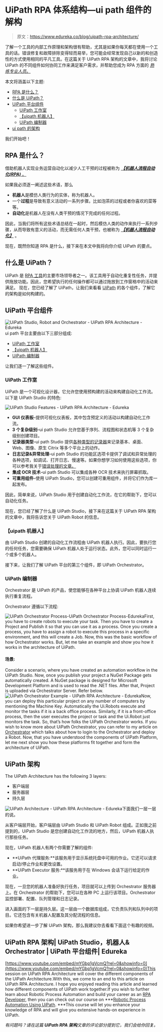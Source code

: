 # UiPath RPA 体系结构—ui path 组件的解构

> 原文：<https://www.edureka.co/blog/uipath-rpa-architecture/>

了解一个工具的内部工作原理和架构很有帮助，尤其是如果你每天都在使用一个工具的话。错误修复和故障排除变得轻而易举，您可能会经常发现自己以新的和创造性的方式使用相同的平凡工具。在这篇关于 UiPath RPA 架构的文章中，我将讨论 UiPath 的不同组件如何协同工作来满足客户需求，并帮助您成为 RPA 方面的 [*熟练专业人员。*](https://www.edureka.co/robotic-process-automation-training)

本文将涵盖以下主题:

*   [RPA 是什么？](#What%20is%20RPA?)
*   [什么是 UiPath？](#What%20is%20UiPath?)
*   [UiPath 平台组件](#UiPath%20Platform%20Components)
    *   [UiPath 工作室](#UiPath%20Studio)
    *   [【uipath 机器人】](#UiPath%20Robot)
    *   [UiPath 编制器](#UiPath%20Orchestrator)
*   [ui path 的架构](#Architecture%20of%20UiPath)

我们开始吧！

## **RPA 是什么？**

借助机器人实现业务运营自动化以减少人工干预的过程被称为 [***【机器人流程自动化(RPA)*** 。](https://www.edureka.co/blog/what-is-robotic-process-automation/)

如果我必须逐一阐述这些术语，那么

*   **机器人**是模仿人类行为的实体，称为机器人。
*   一个**过程**是导致有意义活动的一系列步骤。比如泡茶的过程或者你喜欢的菜等等。
*   **自动化**是机器人在没有人类干预的情况下完成的任何过程。

因此，当我们将所有这些术语总结在一起时，然后模仿人类的动作来执行一系列步骤，从而导致有意义的活动，而无需任何人类干预，也被称为 [***【机器人流程自动化】***](https://www.edureka.co/blog/robotic-process-automation) 。

现在，既然你知道 RPA 是什么，接下来在本文中我将向你介绍 UiPath 的要点。

## **什么是 UiPath？**

UiPath 是 [RPA 工具](https://www.edureka.co/blog/rpa-tools-list-and-comparison/)的主要市场领导者之一。该工具用于自动化重复性任务，并提供拖放功能。因此，您希望执行的任何操作都可以通过拖放到工作窗格中的活动来满足。 现在，您已经了解了 UiPath，让我们来看看 [UiPath](https://www.edureka.co/blog/uipath-tutorial/) 的各个组件，了解它的架构是如何构建的。

## **UiPath 平台组件**

![UiPath Studio, Robot and Orchestrator - UiPath RPA Architecture - Edureka](img/76f5fb65472f24cb9621a87f6119cc44.png)ui path 平台主要由以下三部分组成:

*   [UiPath 工作室](#UiPath%20Studio)
*   [【uipath 机器人】](#UiPath%20Robot)
*   [UiPath 编制器](#UiPath%20Orchestrator)

让我们逐一了解这些组件。

### **UiPath 工作室**

UiPath 是一个可视化设计器，它允许您使用预构建的活动来构建自动化工作流。以下是 UiPath Studio 的特色:

![UiPath Studio Features - UiPath RPA Architecture - Edureka](img/2b5757a7f9596197276ee93abf92613c.png)

*   **GUI 仪表板**–提供可视化仪表板，其中包含预定义的活动以构建自动化工作流。
*   **3 个复杂级别**–ui path Studio 允许您基于序列、流程图和状态机等 3 个复杂级别创建项目。
*   **记录器类型**–ui path Studio 提供[各种类型的记录器](https://www.edureka.co/blog/uipath-recording/)来记录基本、桌面、Web、图像、原生 Citrix 等多个平台上的动作。
*   **日志记录&异常处理**–ui path Studio 的功能区选项卡提供了调试和异常处理的各种选项，如调试、打开日志、慢速等。如果你想学习如何使用这些选项，你可以参考我关于[错误处理的文章。](https://www.edureka.co/blog/error-handling-in-uipath/)
*   **集成 OCR 技术**–ui path Studio 可以集成各种 OCR 技术来执行屏幕抓取。
*   **可重用组件**–使用 UiPath Studio，您可以创建可重用组件，并将它们作为库一起发布。

因此，简单来说，UiPath Studio 用于创建自动化工作流，在它的帮助下，您可以自动化任务。

现在，您已经了解了什么是 UiPath Studio，接下来在这篇关于 UiPath RPA 架构的文章中，我将告诉您关于 UiPath Robot 的信息。

### **【uipath 机器人】**

由 UiPath Studio 创建的自动化工作流程由 UiPath 机器人执行。因此，要执行您的任何任务，您需要确保 UiPath 机器人处于运行状态。此外，您可以同时运行一个或多个机器人。

接下来，让我们了解 UiPath 平台的第三个组件，即 UiPath Orchestrator。

### **UiPath 编制器**

Orchestrator 是 UiPath 的产品，使您能够在各种平台上协调 UiPath 机器人连续执行重复流程。

Orchestrator 遵循以下流程:

![UiPath Orchestrator Process-UiPath Orchestrator Process-Edureka](img/14f53bf34e0a5b23028a3df09dd67911.png)First, you have to create robots to execute your task. Then you have to create a Project and Publish it so that you can use it as a process. Once you create a process, you have to assign a robot to execute this process in a specific environment, and this will create a Job.
Now, this was the basic workflow of how Orchestrator works. But, let me take an example and show you how it works in the architecture of UiPath.

#### **场景:**

Consider a scenario, where you have created an automation workflow in the UiPath Studio. Now, once you publish your project a NuGet Package gets automatically created. A NuGet package is designed for Microsoft Development Platform and is used to read the .NET files. After that, Project is uploaded via Orchestrator Server. Refer below.
![UiPath Orchestrator Example - UiPath RPA Architecture - Edureka](img/2080ab5a79de090091b4ab4ef5e1ad6e.png)Now, you can deploy this particular project on any number of computers by mentioning the Machine Key. Automatically the Ui.Robots execute and monitor the tasks if it is a back office process. Similarly, if it is a front-office process, then the user executes the project or task and the Ui.Robot just monitors the task.
So, that’s how folks the UiPath Orchestrator works. If you wish to know more about UiPath Orchestrator, you can refer to my article on [Orchestrator](https://www.edureka.co/blog/uipath-orchestrator/) which talks about how to login to the Orchestrator and deploy a Robot.
Now, that you have understood the components of UiPath Platform, let me next show you how these platforms fit together and form the architecture of UiPath.

## **UiPath 架构**

The UiPath Architecture has the following 3 layers:

*   客户端层
*   服务器层
*   持久层

![UiPath Architecture - UiPath RPA Architecture - Edureka](img/c825cfc1223c9f8b212c9c8dbdfb1304.png)下面我们一层一层的说。

从客户端层开始，客户端层由 UiPath Studio 和 UiPath Robot 组成。正如我之前提到的，UiPath Studio 是您创建自动化工作流的地方，然后，UiPath 机器人执行那些任务。

现在，UiPath 机器人有两个你需要了解的组件:

*   **UiPath 代理服务:**该服务用于显示系统托盘中可用的作业。它还可以请求启动/停止作业和更改设置。
*   **UiPath Executor 服务:**该服务用于在 Windows 会话下运行给定的作业。

现在，一旦您的机器人准备好执行任务，项目就可以上传到 Orchestrator 服务器上。在 Orchestrator 的帮助下，您可以在各种 PC 上运行该项目。Orchestrator 监控部署、配置、队列管理和日志记录。

进入画面的下一层是持久层。这一层由一个数据库组成，它负责队列和队列中的项目。它还包含有关机器人配置及其分配流程的信息。

如果你希望进一步了解 UiPath 架构，那么我建议你去看看下面这个有趣的视频。

## UiPath RPA 架构| UiPath Studio，机器人& Orchestrator | UiPath 平台组件| Edureka

[https://www.youtube.com/embed/mYGbp1gVcmQ?rel=0&showinfo=0](https://www.youtube.com/embed/mYGbp1gVcmQ?rel=0&showinfo=0)This session on UiPath RPA Architecture will cover the different components of the UiPath Architecture.With this, we come to an end to this article on UiPath RPA Architecture. I hope you enjoyed reading this article and learned how different components of UiPath work together.If you wish to further learn about Robotic Process Automation and build your career as an [RPA Developer](https://www.edureka.co/blog/rpa-developer-roles-and-responsibilities/), then you can check out our course on ***[Robotic Process Automation Using UiPath](https://www.edureka.co/robotic-process-automation-training). ***This course will let you enhance your knowledge of RPA and will give you extensive hands-on experience in UiPath.

*有问题吗？请在这篇 **UiPath RPA 架构**文章的评论部分提到它，我们会给你回复。*
